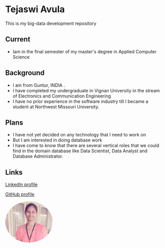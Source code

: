 # Tejaswi Avula

This is my big-data development repository

## Current
 - Iam in the final semester of my master's degree in Applied Computer Science
 
## Background
- I am from Guntur, INDIA . 
- I have completed my undergraduate in Vignan University in the stream of Electronics and Communication Engineering 
- I have no prior experience in the software industry till I became a student at Northwest Missouri University.
 
## Plans
- I have not yet decided on any technology that I need to work on
- But I am interested in doing database work 
-  I have come to know that there are several vertical roles that we could find in the domain database like Data Scientist, Data Analyst and Database Administrator.

## Links

 [LinkedIn profile](https://www.linkedin.com/in/tejaswi-avula-40296a209/)

 [GitHub profile](https://github.com/tejaavula)

<img class='img-circle' src="teja.jpg" alt="drawing" width="150" style="border-radius:50%" />  

